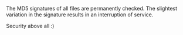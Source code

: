 The MD5 signatures of all files are permanently checked.
The slightest variation in the signature results in an interruption of service.

Security above all :)
